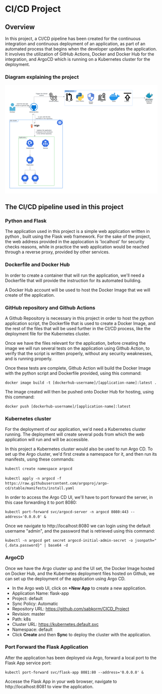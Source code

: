 # CI/CD Project

## Overview

In this project, a CI/CD pipeline has been created for the continuous integration and continuous deployment of an application, as part of an automated process that begins when the developer updates the application.
It involves the utilization of GitHub Actions, Docker and Docker Hub for the integration, and ArgoCD which is running on a Kubernetes cluster for the deployment.

### Diagram explaining the project
![](projectdiagram.png)


## The CI/CD pipeline used in this project

### Python and Flask

The application used in this project is a simple web application written in python , built using the Flask web framework.
For the sake of the project, the web address provided in the applocation is 'localhost' for security checks reasons, while in practice the web application would be reached through a reverse proxy, provided by other services.

### Dockerfile and Docker Hub

In order to create a container that will run the application, we'll need a Dockerfile that will provide the instruction for its automated building.

A Docker Hub account will be used to host the Docker Image that we will create of the application.

### GitHub repository and Github Actions

A Github Repository is necessary in this project in order to host the python application script, the Dockerfile that is used to create a Docker Image, and the rest of the files that will be used further in the CI/CD process, like the deployment file for the Kubernetes cluster.

Once we have the files relevant for the application, before creating the image we will run several tests on the application using Github Action, to verify that the script is written properly, without any security weaknesses, and is running properly.

Once these tests are complete, Github Action will build the Docker Image with the python script and Dockerfile provided, using this command:

```
docker image build -t [dockerhub-username]/[application-name]:latest .     
```

The image created will then be pushed onto Docker Hub for hosting, using this command:

```
docker push [dockerhub-username]/[application-name]:latest
```


### Kubernetes cluster

For the deployment of our application, we'd need a Kubernetes cluster running. The deployment will create several pods from which the web application will run and will be accessible.

In this project a Kubernetes cluster would also be used to run Argo CD. To set up the Argo cluster, we'd first create a namespace for it, and then run its manifests, using these commands:

```
kubectl create namespace argocd

kubectl apply -n argocd -f https://raw.githubusercontent.com/argoproj/argo-cd/stable/manifests/install.yaml
```

In order to access the Argo CD UI, we'll have to port forward the server, in this case forwarding it to port 8080:

```
kubectl port-forward svc/argocd-server -n argocd 8080:443 --address='0.0.0.0' &
```

Once we navigate to http://localhost:8080 we can login using the default username "admin", and the password that is retrieved using this command:

```
kubectl -n argocd get secret argocd-initial-admin-secret -o jsonpath="{.data.password}" | base64 -d
```

### ArgoCD

Once we have the Argo cluster up and the UI set, the Docker Image hosted on Docker Hub, and the Kubernetes deployment files hosted on Github, we can set up the deployment of the application using Argo CD.

- In the Argo web UI, click on **+New App** to create a new application.
- Application Name: flask-app
- Project: default
- Sync Policy: Automatic
- Repository URL: https://github.com/sabkorm/CICD_Project
- Revision: master
- Path: k8s
- Cluster URL: https://kubernetes.default.svc
- Namespace: default
- Click **Create** and then **Sync** to deploy the cluster with the application.


### Port Forward the Flask Application

After the application has been deployed via Argo, forward a local port to the Flask App service port:

```
kubectl port-forward svc/flask-app 8081:80 --address='0.0.0.0' &
```

Accesse the Flask App in your web browser, navigate to http://localhost:8081 to view the application.
